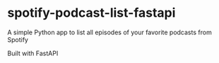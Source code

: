 # spotify-podcast-list-fastapi
A simple Python app to list all episodes of your favorite podcasts from Spotify

Built with FastAPI